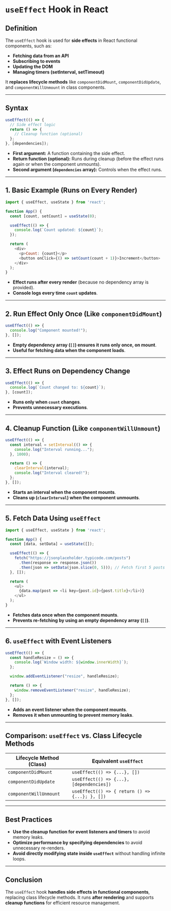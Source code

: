 # **`useEffect` Hook in React**  

## **Definition**  
The `useEffect` hook is used for **side effects** in React functional components, such as:  
- **Fetching data from an API**  
- **Subscribing to events**  
- **Updating the DOM**  
- **Managing timers (setInterval, setTimeout)**  

It **replaces lifecycle methods** like `componentDidMount`, `componentDidUpdate`, and `componentWillUnmount` in class components.

---

## **Syntax**  
```javascript
useEffect(() => {
  // Side effect logic
  return () => {
    // Cleanup function (optional)
  };
}, [dependencies]);
```
- **First argument:** A function containing the side effect.  
- **Return function (optional):** Runs during cleanup (before the effect runs again or when the component unmounts).  
- **Second argument (`dependencies` array):** Controls when the effect runs.  

---

## **1. Basic Example (Runs on Every Render)**  
```javascript
import { useEffect, useState } from 'react';

function App() {
  const [count, setCount] = useState(0);

  useEffect(() => {
    console.log(`Count updated: ${count}`);
  });

  return (
    <div>
      <p>Count: {count}</p>
      <button onClick={() => setCount(count + 1)}>Increment</button>
    </div>
  );
}
```
- **Effect runs after every render** (because no dependency array is provided).  
- **Console logs every time `count` updates**.  

---

## **2. Run Effect Only Once (Like `componentDidMount`)**  
```javascript
useEffect(() => {
  console.log("Component mounted!");
}, []);
```
- **Empty dependency array (`[]`) ensures it runs only once, on mount**.  
- **Useful for fetching data when the component loads**.  

---

## **3. Effect Runs on Dependency Change**  
```javascript
useEffect(() => {
  console.log(`Count changed to: ${count}`);
}, [count]);
```
- **Runs only when `count` changes**.  
- **Prevents unnecessary executions**.  

---

## **4. Cleanup Function (Like `componentWillUnmount`)**  
```javascript
useEffect(() => {
  const interval = setInterval(() => {
    console.log("Interval running...");
  }, 1000);

  return () => {
    clearInterval(interval);
    console.log("Interval cleared!");
  };
}, []);
```
- **Starts an interval when the component mounts**.  
- **Cleans up (`clearInterval`) when the component unmounts**.  

---

## **5. Fetch Data Using `useEffect`**  
```javascript
import { useEffect, useState } from 'react';

function App() {
  const [data, setData] = useState([]);

  useEffect(() => {
    fetch("https://jsonplaceholder.typicode.com/posts")
      .then(response => response.json())
      .then(json => setData(json.slice(0, 5))); // Fetch first 5 posts
  }, []);

  return (
    <ul>
      {data.map(post => <li key={post.id}>{post.title}</li>)}
    </ul>
  );
}
```
- **Fetches data once when the component mounts**.  
- **Prevents re-fetching by using an empty dependency array (`[]`)**.  

---

## **6. `useEffect` with Event Listeners**  
```javascript
useEffect(() => {
  const handleResize = () => {
    console.log(`Window width: ${window.innerWidth}`);
  };

  window.addEventListener("resize", handleResize);

  return () => {
    window.removeEventListener("resize", handleResize);
  };
}, []);
```
- **Adds an event listener when the component mounts**.  
- **Removes it when unmounting to prevent memory leaks**.  

---

## **Comparison: `useEffect` vs. Class Lifecycle Methods**  
| Lifecycle Method (Class) | Equivalent `useEffect` |  
|-------------------------|----------------------|  
| `componentDidMount` | `useEffect(() => {...}, [])` |  
| `componentDidUpdate` | `useEffect(() => {...}, [dependencies])` |  
| `componentWillUnmount` | `useEffect(() => { return () => {...}; }, [])` |  

---

## **Best Practices**  
- **Use the cleanup function for event listeners and timers** to avoid memory leaks.  
- **Optimize performance by specifying dependencies** to avoid unnecessary re-renders.  
- **Avoid directly modifying state inside `useEffect`** without handling infinite loops.  

---

## **Conclusion**  
The `useEffect` hook **handles side effects in functional components**, replacing class lifecycle methods. It runs **after rendering** and supports **cleanup functions** for efficient resource management.